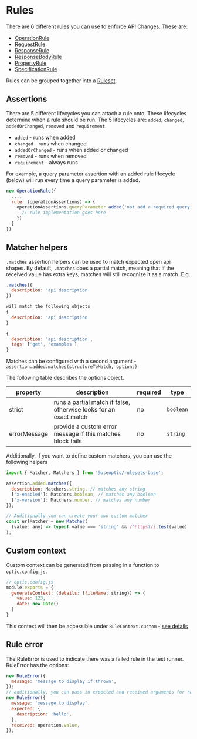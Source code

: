 # Rules

There are 6 different rules you can use to enforce API Changes. These are:

- [OperationRule](./OperationRule.md)
- [RequestRule]('./RequestRule.md')
- [ResponseRule]('./ResponseRule.md)
- [ResponseBodyRule]('./ResponseBodyRule.md)
- [PropertyRule]('./PropertyRule.md)
- [SpecificationRule]('./SpecificationRule.md')

Rules can be grouped together into a [Ruleset](./Ruleset.md).

## Assertions

There are 5 different lifecycles you can attach a rule onto. These lifecycles determine when a rule should be run. The 5 lifecycles are: `added`, `changed`, `addedOrChanged`, `removed` and `requirement`.

- `added` - runs when added
- `changed` - runs when changed
- `addedOrChanged` - runs when added or changed
- `removed` - runs when removed
- `requirement` - always runs

For example, a query parameter assertion with an added rule lifecycle (below) will run every time a query parameter is added.

```javascript
new OperationRule({
  ...,
  rule: (operationAssertions) => {
    operationAssertions.queryParameter.added('not add a required query parameter', () => {
      // rule implementation goes here
    })
  }
})
```

## Matcher helpers

`.matches` assertion helpers can be used to match expected open api shapes. By default, `.matches` does a partial match, meaning that if the received value has extra keys, matches will still recognize it as a match. E.g.

```javascript
.matches({
  description: 'api description'
})

will match the following objects
{
  description: 'api description'
}

{
  description: 'api description',
  tags: ['get', 'examples']
}
```

Matches can be configured with a second argument - `assertion.added.matches(structureToMatch, options)`

The following table describes the options object.

| property     | description                                                       | required | type      |
| ------------ | ----------------------------------------------------------------- | -------- | --------- |
| strict       | runs a partial match if false, otherwise looks for an exact match | no       | `boolean` |
| errorMessage | provide a custom error message if this matches block fails        | no       | `string`  |

Additionally, if you want to define custom matchers, you can use the following helpers

```javascript
import { Matcher, Matchers } from '@useoptic/rulesets-base';

assertion.added.matches({
  description: Matchers.string, // matches any string
  ['x-enabled']: Matchers.boolean, // matches any boolean
  ['x-version']: Matchers.number, // matches any number
});

// Additionally you can create your own custom matcher
const urlMatcher = new Matcher(
  (value: any) => typeof value === 'string' && /^https?/i.test(value)
);
```

## Custom context

Custom context can be generated from passing in a function to `optic.config.js`.

```javascript
// optic.config.js
module.exports = {
  generateContext: (details: {fileName: string}) => {
    value: 123,
    date: new Date()
  }
}
```

This context will then be accessible under `RuleContext.custom` - [see details](./DataShapes.md#rulecontext)

## Rule error

The RuleError is used to indicate there was a failed rule in the test runner. RuleError has the options:

```javascript
new RuleError({
  message: 'message to display if thrown',
});
// additionally, you can pass in expected and received arguments for raw values you expect
new RuleError({
  message: 'message to display',
  expected: {
    description: 'hello',
  },
  received: operation.value,
});
```
